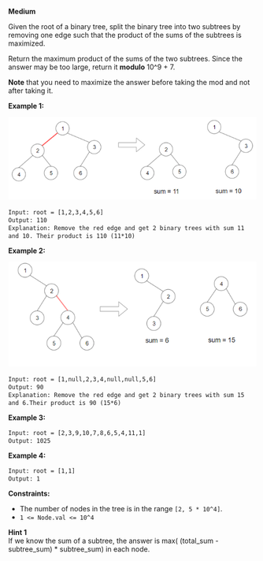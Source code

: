 **Medium**

Given the root of a binary tree, split the binary tree into two subtrees by removing one edge such that the product of the sums of the subtrees is maximized.

Return the maximum product of the sums of the two subtrees. Since the answer may be too large, return it **modulo** 10^9 + 7.

**Note** that you need to maximize the answer before taking the mod and not after taking it.

 

**Example 1:**

![1339_sample_1](https://github.com/wilwfy/LeetCode/blob/master/1339.%20Maximum%20Product%20of%20Splitted%20Binary%20Tree/1339_sample_1.png)
```
Input: root = [1,2,3,4,5,6]
Output: 110
Explanation: Remove the red edge and get 2 binary trees with sum 11 and 10. Their product is 110 (11*10)
```
**Example 2:**

![1339_sample_2](https://github.com/wilwfy/LeetCode/blob/master/1339.%20Maximum%20Product%20of%20Splitted%20Binary%20Tree/1339_sample_2.png)
```
Input: root = [1,null,2,3,4,null,null,5,6]
Output: 90
Explanation: Remove the red edge and get 2 binary trees with sum 15 and 6.Their product is 90 (15*6)
```
**Example 3:**
```
Input: root = [2,3,9,10,7,8,6,5,4,11,1]
Output: 1025
```
**Example 4:**
```
Input: root = [1,1]
Output: 1
```

**Constraints:**

- The number of nodes in the tree is in the range `[2, 5 * 10^4]`.
- `1 <= Node.val <= 10^4`

**Hint 1**  
If we know the sum of a subtree, the answer is max( (total_sum - subtree_sum) * subtree_sum) in each node.
